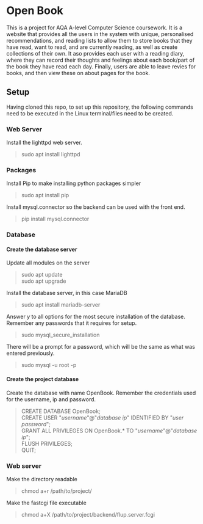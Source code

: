 # Open Book
This is a project for AQA A-level Computer Science coursework. It is a website that provides all the users in the system with unique, personalised recommendations, and reading lists to allow them to store books that they have read, want to read, and are currently reading, as well as create collections of their own.  It aso provides each user with a reading diary, where they can record their thoughts and feelings about each book/part of the book they have read each day. Finally, users are able to leave revies for books, and then view these on about pages for the book.

## Setup
Having cloned this repo, to set up this repository, the following commands need to be executed in the Linux terminal/files need to be created.

### Web Server
Install the lighttpd web server.
> sudo apt install lighttpd

### Packages
Install Pip to make installing python packages simpler
> sudo apt install pip

Install mysql.connector so the backend can be used with the front end.
> pip install mysql.connector

### Database
#### Create the database server
Update all modules on the server
> sudo apt update\
> sudo apt upgrade

Install the database server, in this case MariaDB
> sudo apt install mariadb-server

Answer _y_ to all options for the most secure installation of the database. Remember any passwords that it requires for setup.
> sudo mysql_secure_installation

There will be a prompt for a password, which will be the same as what was entered previously.
> sudo mysql -u root -p

#### Create the project database
Create the database with name OpenBook. Remember the credentials used for the username, ip and password.
> CREATE DATABASE OpenBook;\
> CREATE USER "_username_"@"_database ip_" IDENTIFIED BY "_user password_";\
> GRANT ALL PRIVILEGES ON OpenBook.* TO "_username_"@"_database ip_";\
> FLUSH PRIVILEGES;\
> QUIT;

### Web server
Make the directory readable
> chmod a+r /path/to/project/

Make the fastcgi file executable
> chmod a+X /path/to/project/backend/flup.server.fcgi
